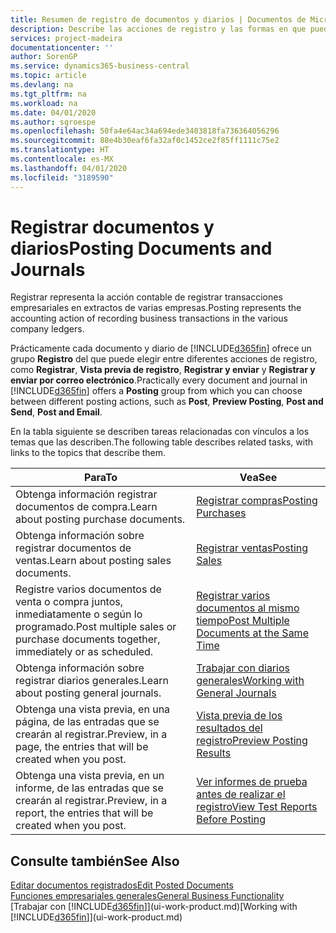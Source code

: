 ```yaml
---
title: Resumen de registro de documentos y diarios | Documentos de Microsoft
description: Describe las acciones de registro y las formas en que puede enviar documentos y diarios.
services: project-madeira
documentationcenter: ''
author: SorenGP
ms.service: dynamics365-business-central
ms.topic: article
ms.devlang: na
ms.tgt_pltfrm: na
ms.workload: na
ms.date: 04/01/2020
ms.author: sgroespe
ms.openlocfilehash: 50fa4e64ac34a694ede3403818fa736364056296
ms.sourcegitcommit: 88e4b30eaf6fa32af0c1452ce2f85ff1111c75e2
ms.translationtype: HT
ms.contentlocale: es-MX
ms.lasthandoff: 04/01/2020
ms.locfileid: "3189590"
---
```

# <a name="posting-documents-and-journals"></a><span data-ttu-id="946ee-103">Registrar documentos y diarios</span><span class="sxs-lookup"><span data-stu-id="946ee-103">Posting Documents and Journals</span></span>
<span data-ttu-id="946ee-104">Registrar representa la acción contable de registrar transacciones empresariales en extractos de varias empresas.</span><span class="sxs-lookup"><span data-stu-id="946ee-104">Posting represents the accounting action of recording business transactions in the various company ledgers.</span></span>

<span data-ttu-id="946ee-105">Prácticamente cada documento y diario de [!INCLUDE[d365fin](includes/d365fin_md.md)] ofrece un grupo **Registro** del que puede elegir entre diferentes acciones de registro, como **Registrar**, **Vista previa de registro**, **Registrar y enviar** y **Registrar y enviar por correo electrónico**.</span><span class="sxs-lookup"><span data-stu-id="946ee-105">Practically every document and journal in [!INCLUDE[d365fin](includes/d365fin_md.md)] offers a **Posting** group from which you can choose between different posting actions, such as **Post**, **Preview Posting**, **Post and Send**, **Post and Email**.</span></span>

<span data-ttu-id="946ee-106">En la tabla siguiente se describen tareas relacionadas con vínculos a los temas que las describen.</span><span class="sxs-lookup"><span data-stu-id="946ee-106">The following table describes related tasks, with links to the topics that describe them.</span></span>

| <span data-ttu-id="946ee-107">Para</span><span class="sxs-lookup"><span data-stu-id="946ee-107">To</span></span> | <span data-ttu-id="946ee-108">Vea</span><span class="sxs-lookup"><span data-stu-id="946ee-108">See</span></span> |
| --- | --- |
| <span data-ttu-id="946ee-109">Obtenga información registrar documentos de compra.</span><span class="sxs-lookup"><span data-stu-id="946ee-109">Learn about posting purchase documents.</span></span> |[<span data-ttu-id="946ee-110">Registrar compras</span><span class="sxs-lookup"><span data-stu-id="946ee-110">Posting Purchases</span></span>](ui-post-purchases.md) |
| <span data-ttu-id="946ee-111">Obtenga información sobre registrar documentos de ventas.</span><span class="sxs-lookup"><span data-stu-id="946ee-111">Learn about posting sales documents.</span></span> |[<span data-ttu-id="946ee-112">Registrar ventas</span><span class="sxs-lookup"><span data-stu-id="946ee-112">Posting Sales</span></span>](ui-post-sales.md) |
| <span data-ttu-id="946ee-113">Registre varios documentos de venta o compra juntos, inmediatamente o según lo programado.</span><span class="sxs-lookup"><span data-stu-id="946ee-113">Post multiple sales or purchase documents together, immediately or as scheduled.</span></span>|[<span data-ttu-id="946ee-114">Registrar varios documentos al mismo tiempo</span><span class="sxs-lookup"><span data-stu-id="946ee-114">Post Multiple Documents at the Same Time</span></span>](ui-batch-posting.md)|
| <span data-ttu-id="946ee-115">Obtenga información sobre registrar diarios generales.</span><span class="sxs-lookup"><span data-stu-id="946ee-115">Learn about posting general journals.</span></span> |[<span data-ttu-id="946ee-116">Trabajar con diarios generales</span><span class="sxs-lookup"><span data-stu-id="946ee-116">Working with General Journals</span></span>](ui-work-general-journals.md) |
| <span data-ttu-id="946ee-117">Obtenga una vista previa, en una página, de las entradas que se crearán al registrar.</span><span class="sxs-lookup"><span data-stu-id="946ee-117">Preview, in a page, the entries that will be created when you post.</span></span> |[<span data-ttu-id="946ee-118">Vista previa de los resultados del registro</span><span class="sxs-lookup"><span data-stu-id="946ee-118">Preview Posting Results</span></span>](ui-how-preview-post-results.md) |
| <span data-ttu-id="946ee-119">Obtenga una vista previa, en un informe, de las entradas que se crearán al registrar.</span><span class="sxs-lookup"><span data-stu-id="946ee-119">Preview, in a report, the entries that will be created when you post.</span></span> |[<span data-ttu-id="946ee-120">Ver informes de prueba antes de realizar el registro</span><span class="sxs-lookup"><span data-stu-id="946ee-120">View Test Reports Before Posting</span></span>](ui-how-view-test-reports-posting.md) |

## <a name="see-also"></a><span data-ttu-id="946ee-121">Consulte también</span><span class="sxs-lookup"><span data-stu-id="946ee-121">See Also</span></span>
[<span data-ttu-id="946ee-122">Editar documentos registrados</span><span class="sxs-lookup"><span data-stu-id="946ee-122">Edit Posted Documents</span></span>](across-edit-posted-document.md)  
[<span data-ttu-id="946ee-123">Funciones empresariales generales</span><span class="sxs-lookup"><span data-stu-id="946ee-123">General Business Functionality</span></span>](ui-across-business-areas.md)  
<span data-ttu-id="946ee-124">[Trabajar con [!INCLUDE[d365fin](includes/d365fin_md.md)]](ui-work-product.md)</span><span class="sxs-lookup"><span data-stu-id="946ee-124">[Working with [!INCLUDE[d365fin](includes/d365fin_md.md)]](ui-work-product.md)</span></span>
